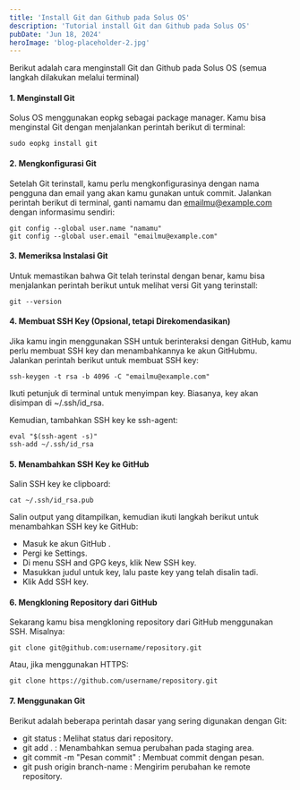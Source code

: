 ```yaml
---
title: 'Install Git dan Github pada Solus OS'
description: 'Tutorial install Git dan Github pada Solus OS'
pubDate: 'Jun 18, 2024'
heroImage: 'blog-placeholder-2.jpg'
---
```


Berikut adalah cara menginstall Git dan Github pada Solus OS (semua langkah dilakukan melalui terminal)

#### 1. Menginstall Git
Solus OS menggunakan eopkg sebagai package manager. Kamu bisa menginstal Git dengan menjalankan perintah berikut di terminal:

```
sudo eopkg install git
```

#### 2. Mengkonfigurasi Git
Setelah Git terinstall, kamu perlu mengkonfigurasinya dengan nama pengguna dan email yang akan kamu gunakan untuk commit. Jalankan perintah berikut di terminal, ganti namamu dan emailmu@example.com dengan informasimu sendiri:

```
git config --global user.name "namamu"
git config --global user.email "emailmu@example.com"
```

#### 3. Memeriksa Instalasi Git
Untuk memastikan bahwa Git telah terinstal dengan benar, kamu bisa menjalankan perintah berikut untuk melihat versi Git yang terinstall:

```
git --version
```

#### 4. Membuat SSH Key (Opsional, tetapi Direkomendasikan)
Jika kamu ingin menggunakan SSH untuk berinteraksi dengan GitHub, kamu perlu membuat SSH key dan menambahkannya ke akun GitHubmu. Jalankan perintah berikut untuk membuat SSH key:

```
ssh-keygen -t rsa -b 4096 -C "emailmu@example.com"
```

Ikuti petunjuk di terminal untuk menyimpan key. Biasanya, key akan disimpan di ~/.ssh/id_rsa.

Kemudian, tambahkan SSH key ke ssh-agent:

```
eval "$(ssh-agent -s)"
ssh-add ~/.ssh/id_rsa
```

#### 5. Menambahkan SSH Key ke GitHub
Salin SSH key ke clipboard:

```
cat ~/.ssh/id_rsa.pub
```

Salin output yang ditampilkan, kemudian ikuti langkah berikut untuk menambahkan SSH key ke GitHub:

- Masuk ke akun GitHub .
- Pergi ke Settings.
- Di menu SSH and GPG keys, klik New SSH key.
- Masukkan judul untuk key, lalu paste key yang telah disalin tadi.
- Klik Add SSH key.

#### 6. Mengkloning Repository dari GitHub
Sekarang kamu bisa mengkloning repository dari GitHub menggunakan SSH. Misalnya:

```
git clone git@github.com:username/repository.git
```

Atau, jika menggunakan HTTPS:

```
git clone https://github.com/username/repository.git
```

#### 7. Menggunakan Git
Berikut adalah beberapa perintah dasar yang sering digunakan dengan Git:

- git status : Melihat status dari repository.
- git add . : Menambahkan semua perubahan pada staging area.
- git commit -m "Pesan commit" : Membuat commit dengan pesan.
- git push origin branch-name : Mengirim perubahan ke remote repository.
